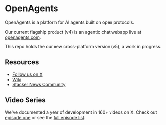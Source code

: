 # OpenAgents

OpenAgents is a platform for AI agents built on open protocols.

Our current flagship product (v4) is an agentic chat webapp live at [openagents.com](https://openagents.com).

This repo holds the our new cross-platform version (v5),  a work in progress.

## Resources

- [Follow us on X](https://x.com/OpenAgentsInc)
- [Wiki](https://github.com/OpenAgentsInc/openagents/wiki)
- [Stacker News Community](https://stacker.news/~openagents)

## Video Series

We've documented a year of development in 160+ videos on X.
Check out [episode one](https://twitter.com/OpenAgentsInc/status/1721942435125715086) or see the [full episode list](https://github.com/OpenAgentsInc/openagents/wiki/Video-Series).

